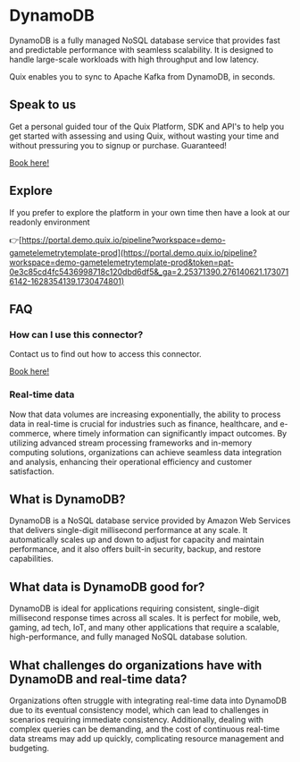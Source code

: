 <!-- START MARKDOWN -->
<!--[tech-name]-->
# DynamoDB

<!--[blurb-about-tech]-->
DynamoDB is a fully managed NoSQL database service that provides fast and predictable performance with seamless scalability. It is designed to handle large-scale workloads with high throughput and low latency.

Quix enables you to sync to Apache Kafka <span id="to_or_from">from</span> <span id="techname">DynamoDB</span>, in seconds.

## Speak to us

Get a personal guided tour of the Quix Platform, SDK and API's to help you get started with assessing and using Quix, without wasting your time and without pressuring you to signup or purchase. Guaranteed!

[Book here!](https://quix.io/book-a-demo)


## Explore

If you prefer to explore the platform in your own time then have a look at our readonly environment

👉[https://portal.demo.quix.io/pipeline?workspace=demo-gametelemetrytemplate-prod](https://portal.demo.quix.io/pipeline?workspace=demo-gametelemetrytemplate-prod&token=pat-0e3c85cd4fc5436998718c120dbd6df5&_ga=2.25371390.276140621.1730716142-1628354139.1730474801)


## FAQ 

### How can I use this connector?

Contact us to find out how to access this connector.

[Book here!](https://quix.io/book-a-demo)

### Real-time data

Now that data volumes are increasing exponentially, the ability to process data in real-time is crucial for industries such as finance, healthcare, and e-commerce, where timely information can significantly impact outcomes. By utilizing advanced stream processing frameworks and in-memory computing solutions, organizations can achieve seamless data integration and analysis, enhancing their operational efficiency and customer satisfaction.

## What is <span id="techname">DynamoDB</span>?

<!--[tech-seo-text]-->
DynamoDB is a NoSQL database service provided by Amazon Web Services that delivers single-digit millisecond performance at any scale. It automatically scales up and down to adjust for capacity and maintain performance, and it also offers built-in security, backup, and restore capabilities.

## What data is <span id="techname">DynamoDB</span> good for?

<!--[tech-data-seo-text]-->
DynamoDB is ideal for applications requiring consistent, single-digit millisecond response times across all scales. It is perfect for mobile, web, gaming, ad tech, IoT, and many other applications that require a scalable, high-performance, and fully managed NoSQL database solution.

## What challenges do organizations have with <span id="techname">DynamoDB</span> and real-time data?

<!--[tech-challenges-seo-text]-->
Organizations often struggle with integrating real-time data into DynamoDB due to its eventual consistency model, which can lead to challenges in scenarios requiring immediate consistency. Additionally, dealing with complex queries can be demanding, and the cost of continuous real-time data streams may add up quickly, complicating resource management and budgeting.
<!-- END MARKDOWN -->